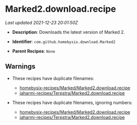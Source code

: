 # Marked2.download.recipe

_Last updated 2021-12-23 20:01:50Z_

- **Description**: Downloads the latest version of Marked 2.

- **Identifier**: `com.github.homebysix.download.Marked2`

- **Parent Recipes**: `None`


## Warnings

- These recipes have duplicate filenames:
    - [homebysix-recipes/Marked/Marked2.download.recipe](/autopkg-dupe-tracker/homebysix-recipes/Marked/Marked2.download.recipe)
    - [jaharmi-recipes/Terpstra/Marked2.download.recipe](/autopkg-dupe-tracker/jaharmi-recipes/Terpstra/Marked2.download.recipe)

- These recipes have duplicate filenames, ignoring numbers:
    - [homebysix-recipes/Marked/Marked2.download.recipe](/autopkg-dupe-tracker/homebysix-recipes/Marked/Marked2.download.recipe)
    - [jaharmi-recipes/Terpstra/Marked2.download.recipe](/autopkg-dupe-tracker/jaharmi-recipes/Terpstra/Marked2.download.recipe)